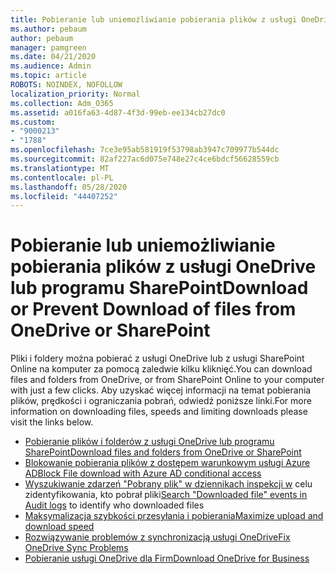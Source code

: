 ```yaml
---
title: Pobieranie lub uniemożliwianie pobierania plików z usługi OneDrive lub programu SharePoint
ms.author: pebaum
author: pebaum
manager: pamgreen
ms.date: 04/21/2020
ms.audience: Admin
ms.topic: article
ROBOTS: NOINDEX, NOFOLLOW
localization_priority: Normal
ms.collection: Adm_O365
ms.assetid: a016fa63-4d87-4f3d-99eb-ee134cb27dc0
ms.custom:
- "9000213"
- "1788"
ms.openlocfilehash: 7ce3e95ab581919f53798ab3947c709977b544dc
ms.sourcegitcommit: 82af227ac6d075e748e27c4ce6bdcf56628559cb
ms.translationtype: MT
ms.contentlocale: pl-PL
ms.lasthandoff: 05/28/2020
ms.locfileid: "44407252"
---
```

# <a name="download-or-prevent-download-of-files-from-onedrive-or-sharepoint"></a><span data-ttu-id="bd6c0-102">Pobieranie lub uniemożliwianie pobierania plików z usługi OneDrive lub programu SharePoint</span><span class="sxs-lookup"><span data-stu-id="bd6c0-102">Download or Prevent Download of files from OneDrive or SharePoint</span></span>

<span data-ttu-id="bd6c0-103">Pliki i foldery można pobierać z usługi OneDrive lub z usługi SharePoint Online na komputer za pomocą zaledwie kilku kliknięć.</span><span class="sxs-lookup"><span data-stu-id="bd6c0-103">You can download files and folders from OneDrive, or from SharePoint Online to your computer with just a few clicks.</span></span> <span data-ttu-id="bd6c0-104">Aby uzyskać więcej informacji na temat pobierania plików, prędkości i ograniczania pobrań, odwiedź poniższe linki.</span><span class="sxs-lookup"><span data-stu-id="bd6c0-104">For more information on downloading files, speeds and limiting downloads please visit the links below.</span></span>

- [<span data-ttu-id="bd6c0-105">Pobieranie plików i folderów z usługi OneDrive lub programu SharePoint</span><span class="sxs-lookup"><span data-stu-id="bd6c0-105">Download files and folders from OneDrive or SharePoint</span></span>](https://support.office.com/article/Download-files-and-folders-from-OneDrive-or-SharePoint-5c7397b7-19c7-4893-84fe-d02e8fa5df05)
- [<span data-ttu-id="bd6c0-106">Blokowanie pobierania plików z dostępem warunkowym usługi Azure AD</span><span class="sxs-lookup"><span data-stu-id="bd6c0-106">Block File download with Azure AD conditional access</span></span>](https://docs.microsoft.com/cloud-app-security/use-case-proxy-block-session-aad#create-a-block-download-policy-for-unmanaged-devices)
- <span data-ttu-id="bd6c0-107">[Wyszukiwanie zdarzeń "Pobrany plik" w dziennikach inspekcji w](https://docs.microsoft.com/microsoft-365/compliance/search-the-audit-log-in-security-and-compliance?view=o365-worldwide#file-and-page-activities) celu zidentyfikowania, kto pobrał pliki</span><span class="sxs-lookup"><span data-stu-id="bd6c0-107">[Search "Downloaded file" events in Audit logs](https://docs.microsoft.com/microsoft-365/compliance/search-the-audit-log-in-security-and-compliance?view=o365-worldwide#file-and-page-activities) to identify who downloaded files</span></span>
- [<span data-ttu-id="bd6c0-108">Maksymalizacja szybkości przesyłania i pobierania</span><span class="sxs-lookup"><span data-stu-id="bd6c0-108">Maximize upload and download speed</span></span>](https://support.office.com/article/Maximize-upload-and-download-speed-8eeadfb8-501f-406d-997b-98ab6ff67f43)
- [<span data-ttu-id="bd6c0-109">Rozwiązywanie problemów z synchronizacją usługi OneDrive</span><span class="sxs-lookup"><span data-stu-id="bd6c0-109">Fix OneDrive Sync Problems</span></span>](https://support.office.com/article/Fix-OneDrive-sync-problems-83ab0d8a-8400-45b0-8dcf-dc8aa8a6bcf8)
- [<span data-ttu-id="bd6c0-110">Pobieranie usługi OneDrive dla Firm</span><span class="sxs-lookup"><span data-stu-id="bd6c0-110">Download OneDrive for Business</span></span>](https://onedrive.live.com/about/download/)
